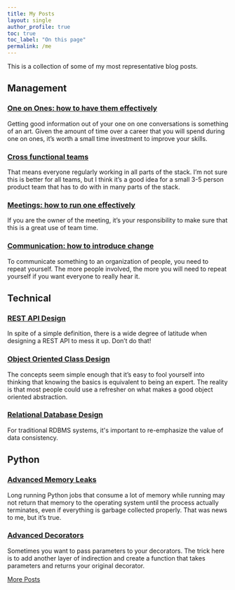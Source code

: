 ```yaml
---
title: My Posts
layout: single
author_profile: true
toc: true
toc_label: "On this page"
permalink: /me
---
```


This is a collection of some of my most representative blog posts.

## Management

<!-- ### [Interviewing: How to run an interview loop]() -->

<!-- ### [Closing: Create meaning with the candidate]() -->

<!-- ### [Bootstrapping: finding managers and structuring teams]() -->

### [One on Ones: how to have them effectively](/blog/2015/02/10/one-on-ones.html)
Getting good information out of your one on one conversations is something of an art. Given the amount of time over a career that you will spend during one on ones, it’s worth a small time investment to improve your skills.

### [Cross functional teams](/blog/2016/10/16/cross-functional-scrum-teams.html)
That means everyone regularly working in all parts of the stack. I’m not sure
this is better for all teams, but I think it’s a good idea for a small 3-5
person product team that has to do with in many parts of the stack.

<!-- ### [Delivery/Feature teams]() -->

<!-- ### [Culture: how to define and live it]() -->

### [Meetings: how to run one effectively](/blog/2017/03/31/meeting-best-practices.html)
If you are the owner of the meeting, it’s your responsibility to make sure that this is a great use of team time.

### [Communication: how to introduce change](/blog/2017/09/11/say-it-multiple-times.html)
To communicate something to an organization of people, you need to repeat yourself. The more people involved, the more you will need to repeat yourself if you want everyone to really hear it.

## Technical

### [REST API Design](/blog/2015/04/24/rest-api-design.html)
In spite of a simple definition, there is a wide degree of latitude when
designing a REST API to mess it up. Don’t do that!

### [Object Oriented Class Design](/blog/2014/12/22/class-design.html)
The concepts seem simple enough that it’s easy to fool yourself into thinking
that knowing the basics is equivalent to being an expert. The reality is that
most people could use a refresher on what makes a good object oriented abstraction.

### [Relational Database Design](/blog/2013/02/16/why-database-acid-matters.html)
For traditional RDBMS systems, it's important to re-emphasize the value of data
consistency.

<!-- non-relational database -->

## Python

### [Advanced Memory Leaks](/blog/2013/08/03/diagnosing-memory-leaks-python.html)
Long running Python jobs that consume a lot of memory while running may not return that memory to the operating system until the process actually terminates, even if everything is garbage collected properly. That was news to me, but it’s true.

### [Advanced Decorators](/blog/2013/12/17/python-decorator-optional-parameter.html)
Sometimes you want to pass parameters to your decorators. The trick here is to add another layer of indirection and create a function that takes parameters and returns your original decorator.

[More Posts](/blog/)
